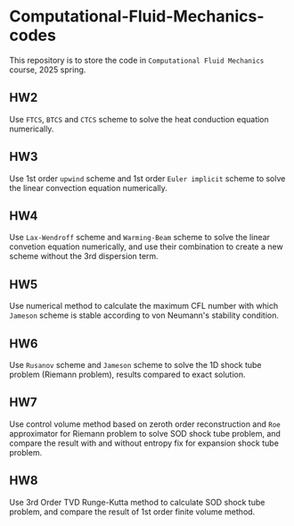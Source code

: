 # Computational-Fluid-Mechanics-codes
This repository is to store the code in `Computational Fluid Mechanics` course, 2025 spring.

## HW2 
Use `FTCS`, `BTCS` and `CTCS` scheme to solve the heat conduction equation numerically.

## HW3 
Use 1st order `upwind` scheme and 1st order `Euler implicit` scheme to solve the linear convection equation numerically.

## HW4
Use `Lax-Wendroff` scheme and `Warming-Beam` scheme to solve the linear convetion equation numerically, and use their combination to create a new scheme without the 3rd dispersion term.

## HW5
Use numerical method to calculate the maximum CFL number with which `Jameson` scheme is stable according to von Neumann's stability condition.

## HW6
Use `Rusanov` scheme and `Jameson` scheme to solve the 1D shock tube problem (Riemann problem), results compared to exact solution.

## HW7
Use control volume method based on zeroth order reconstruction and `Roe` approximator for Riemann problem to solve SOD shock tube problem, and compare the result with and without entropy fix for expansion shock tube problem.

## HW8
Use 3rd Order TVD Runge-Kutta method to calculate SOD shock tube problem, and compare the result of 1st order finite volume method.
